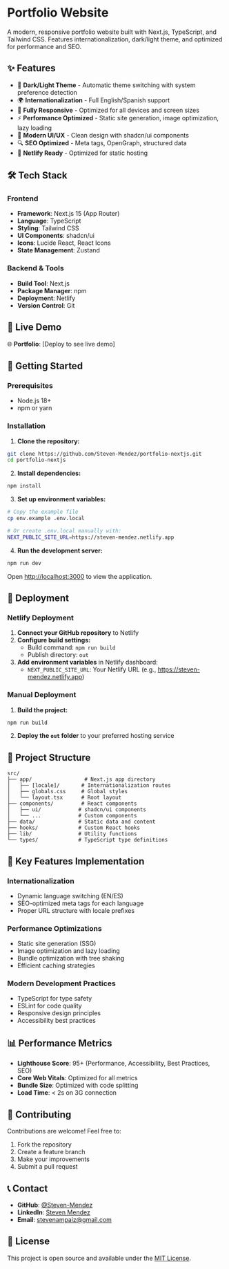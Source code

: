 # Portfolio Website

A modern, responsive portfolio website built with Next.js, TypeScript, and Tailwind CSS. Features internationalization, dark/light theme, and optimized for performance and SEO.

## ✨ Features

- 🌙 **Dark/Light Theme** - Automatic theme switching with system preference detection
- 🌍 **Internationalization** - Full English/Spanish support
- 📱 **Fully Responsive** - Optimized for all devices and screen sizes
- ⚡ **Performance Optimized** - Static site generation, image optimization, lazy loading
- 🎨 **Modern UI/UX** - Clean design with shadcn/ui components
- 🔍 **SEO Optimized** - Meta tags, OpenGraph, structured data
- 🚀 **Netlify Ready** - Optimized for static hosting

## 🛠 Tech Stack

### Frontend
- **Framework**: Next.js 15 (App Router)
- **Language**: TypeScript
- **Styling**: Tailwind CSS
- **UI Components**: shadcn/ui
- **Icons**: Lucide React, React Icons
- **State Management**: Zustand

### Backend & Tools
- **Build Tool**: Next.js
- **Package Manager**: npm
- **Deployment**: Netlify
- **Version Control**: Git

## 📱 Live Demo

🌐 **Portfolio**: [Deploy to see live demo]

## 🚀 Getting Started

### Prerequisites

- Node.js 18+ 
- npm or yarn

### Installation

1. **Clone the repository:**
```bash
git clone https://github.com/Steven-Mendez/portfolio-nextjs.git
cd portfolio-nextjs
```

2. **Install dependencies:**
```bash
npm install
```

3. **Set up environment variables:**
```bash
# Copy the example file
cp env.example .env.local

# Or create .env.local manually with:
NEXT_PUBLIC_SITE_URL=https://steven-mendez.netlify.app
```

4. **Run the development server:**
```bash
npm run dev
```

Open [http://localhost:3000](http://localhost:3000) to view the application.

## 🚀 Deployment

### Netlify Deployment

1. **Connect your GitHub repository** to Netlify
2. **Configure build settings:**
   - Build command: `npm run build`
   - Publish directory: `out`
3. **Add environment variables** in Netlify dashboard:
   - `NEXT_PUBLIC_SITE_URL`: Your Netlify URL (e.g., https://steven-mendez.netlify.app)

### Manual Deployment

1. **Build the project:**
```bash
npm run build
```

2. **Deploy the `out` folder** to your preferred hosting service

## 📁 Project Structure

```
src/
├── app/                 # Next.js app directory
│   ├── [locale]/       # Internationalization routes
│   ├── globals.css     # Global styles
│   └── layout.tsx      # Root layout
├── components/         # React components
│   ├── ui/            # shadcn/ui components
│   └── ...            # Custom components
├── data/              # Static data and content
├── hooks/             # Custom React hooks
├── lib/               # Utility functions
└── types/             # TypeScript type definitions
```

## 🎯 Key Features Implementation

### Internationalization
- Dynamic language switching (EN/ES)
- SEO-optimized meta tags for each language
- Proper URL structure with locale prefixes

### Performance Optimizations
- Static site generation (SSG)
- Image optimization and lazy loading
- Bundle optimization with tree shaking
- Efficient caching strategies

### Modern Development Practices
- TypeScript for type safety
- ESLint for code quality
- Responsive design principles
- Accessibility best practices

## 📊 Performance Metrics

- **Lighthouse Score**: 95+ (Performance, Accessibility, Best Practices, SEO)
- **Core Web Vitals**: Optimized for all metrics
- **Bundle Size**: Optimized with code splitting
- **Load Time**: < 2s on 3G connection

## 🤝 Contributing

Contributions are welcome! Feel free to:

1. Fork the repository
2. Create a feature branch
3. Make your improvements
4. Submit a pull request

## 📞 Contact

- **GitHub**: [@Steven-Mendez](https://github.com/Steven-Mendez)
- **LinkedIn**: [Steven Mendez](https://www.linkedin.com/in/steven-mendez-dev/)
- **Email**: stevenampaiz@gmail.com

## 📄 License

This project is open source and available under the [MIT License](LICENSE).
